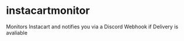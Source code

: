 # instacartmonitor
Monitors Instacart and notifies you via a Discord Webhook if Delivery is avaliable

